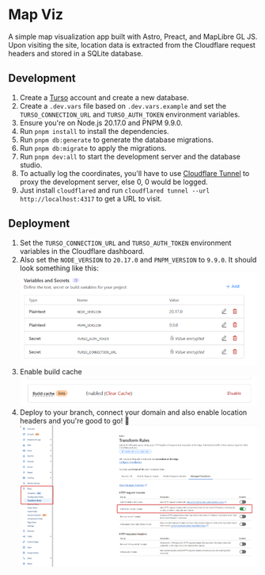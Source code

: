 # Map Viz

A simple map visualization app built with Astro, Preact, and MapLibre GL JS. Upon visiting the site, location data is extracted from the Cloudflare request headers and stored in a SQLite database.

## Development

1. Create a [Turso](https://turso.tech/) account and create a new database.
2. Create a `.dev.vars` file based on `.dev.vars.example` and set the `TURSO_CONNECTION_URL` and `TURSO_AUTH_TOKEN` environment variables.
3. Ensure you're on Node.js 20.17.0 and PNPM 9.9.0.
4. Run `pnpm install` to install the dependencies.
5. Run `pnpm db:generate` to generate the database migrations.
6. Run `pnpm db:migrate` to apply the migrations.
7. Run `pnpm dev:all` to start the development server and the database studio.
8. To actually log the coordinates, you'll have to use [Cloudflare Tunnel](https://developers.cloudflare.com/cloudflare-one/connections/connect-networks/downloads/) to proxy the development server, else 0, 0 would be logged.
9. Just install `cloudflared` and run `cloudflared tunnel --url http://localhost:4317` to get a URL to visit.

## Deployment

1. Set the `TURSO_CONNECTION_URL` and `TURSO_AUTH_TOKEN` environment variables in the Cloudflare dashboard.
2. Also set the `NODE_VERSION` to `20.17.0` and `PNPM_VERSION` to `9.9.0`. It should look something like this:
   ![Secrets](image.png)
3. Enable build cache
   ![Build cache](image-1.png)
4. Deploy to your branch, connect your domain and also enable location headers and you're good to go! 🎉
   ![Location headers](image-2.png)
